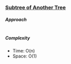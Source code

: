 ### [Subtree of Another Tree](https://leetcode.com/problems/subtree-of-another-tree/)

##### Approach

```js


```

##### Complexity

- Time: O(n)
- Space: O(1)
